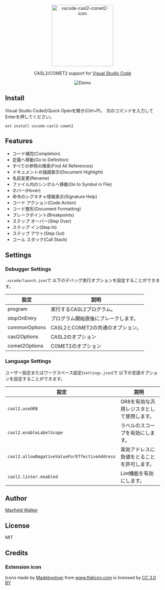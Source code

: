 <p align="center">
  <img src="http://i.imgur.com/QYRVPcx.png" width="200" alt="vscode-casl2-comet2-icon"/>
</p>
<p align="center">
    CASL2/COMET2 support for <a href="https://code.visualstudio.com/">Visual Studio Code</a>
</p>

<p align="center">
  <img src="http://i.imgur.com/cSRkE0O.gif" alt="Demo"/>
</p>

## Install
Visual Studio CodeのQuick Openを開き(Ctrl+P)，
次のコマンドを入力してEnterを押してください。
 ```
 ext install vscode-casl2-comet2
 ```


## Features
- コード補完(Completion)
- 定義へ移動(Go to Definition)
- すべての参照の検索(Find All References)
- ドキュメントの強調表示(Document Highlight)
- 名前変更(Rename)
- ファイル内のシンボルへ移動(Go to Symbol in File)
- ホバー(Hover)
- 命令のシグネチャ情報表示(Signature Help)
- コード アクション(Code Action)
- コード整形(Document Formatting)
- ブレークポイント(Breakpoints)
- ステップ オーバー(Step Over)
- ステップ イン(Step In)
- ステップ アウト(Step Out)
- コール スタック(Call Stack)


## Settings

### Debugger Settings
`.vscode/launch.json`で
以下のデバッグ実行オプションを設定することができます。

|  設定 | 説明 |
|  ------ | ------ |
|  program | 実行するCASL2プログラム。 |
|  stopOnEntry | プログラム開始直後にブレークします。 |
|  commonOptions | CASL2とCOMET2の共通のオプション。 |
|  casl2Options | CASL2のオプション |
|  comet2Options | COMET2のオプション |


### Language Settings
ユーザー設定またはワークスペース設定(`settings.json`)で
以下の言語オプションを設定することができます。

|  設定 | 説明 |
|  ------ | ------ |
|  `casl2.useGR8` | GR8を有効な汎用レジスタとして使用します。 |
|  `casl2.enableLabelScope` | ラベルのスコープを有効にします。 |
|  `casl2.allowNagativeValueForEffectiveAddress` | 実効アドレスに負値をとることを許可します。 |
|  `casl2.linter.enabled` | Lint機能を有効にします。 |


## Author
[Maxfield Walker](https://github.com/MaxfieldWalker)

## License
MIT

## Credits

### Extension icon
<div>Icons made by <a href="http://www.flaticon.com/authors/madebyoliver" title="Madebyoliver">Madebyoliver</a> from <a href="http://www.flaticon.com" title="Flaticon">www.flaticon.com</a> is licensed by <a href="http://creativecommons.org/licenses/by/3.0/" title="Creative Commons BY 3.0" target="_blank">CC 3.0 BY</a></div>
